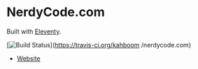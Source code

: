# NerdyCode.com

Built with [Eleventy](https://github.com/11ty/eleventy).

[![Build Status](https://travis-ci.org/kahboom/nerdycode.com.svg?branch=master)](https://travis-ci.org/kahboom
/nerdycode.com)

- [Website](https://www.nerdycode.com/)
